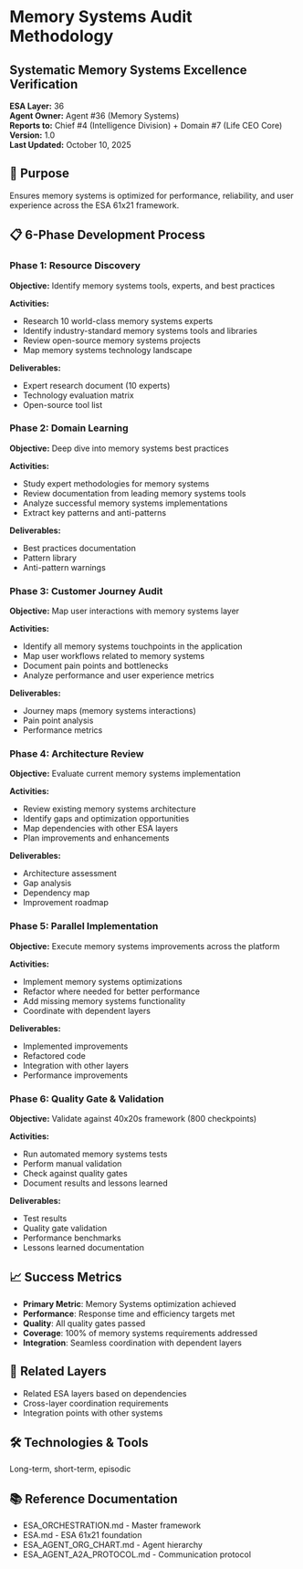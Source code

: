 # Memory Systems Audit Methodology
## Systematic Memory Systems Excellence Verification

**ESA Layer:** 36  
**Agent Owner:** Agent #36 (Memory Systems)  
**Reports to:** Chief #4 (Intelligence Division) + Domain #7 (Life CEO Core)  
**Version:** 1.0  
**Last Updated:** October 10, 2025

## 🎯 Purpose
Ensures memory systems is optimized for performance, reliability, and user experience across the ESA 61x21 framework.

## 📋 6-Phase Development Process

### Phase 1: Resource Discovery
**Objective:** Identify memory systems tools, experts, and best practices

**Activities:**
- Research 10 world-class memory systems experts
- Identify industry-standard memory systems tools and libraries
- Review open-source memory systems projects
- Map memory systems technology landscape

**Deliverables:**
- Expert research document (10 experts)
- Technology evaluation matrix
- Open-source tool list

### Phase 2: Domain Learning
**Objective:** Deep dive into memory systems best practices

**Activities:**
- Study expert methodologies for memory systems
- Review documentation from leading memory systems tools
- Analyze successful memory systems implementations
- Extract key patterns and anti-patterns

**Deliverables:**
- Best practices documentation
- Pattern library
- Anti-pattern warnings

### Phase 3: Customer Journey Audit
**Objective:** Map user interactions with memory systems layer

**Activities:**
- Identify all memory systems touchpoints in the application
- Map user workflows related to memory systems
- Document pain points and bottlenecks
- Analyze performance and user experience metrics

**Deliverables:**
- Journey maps (memory systems interactions)
- Pain point analysis
- Performance metrics

### Phase 4: Architecture Review
**Objective:** Evaluate current memory systems implementation

**Activities:**
- Review existing memory systems architecture
- Identify gaps and optimization opportunities
- Map dependencies with other ESA layers
- Plan improvements and enhancements

**Deliverables:**
- Architecture assessment
- Gap analysis
- Dependency map
- Improvement roadmap

### Phase 5: Parallel Implementation
**Objective:** Execute memory systems improvements across the platform

**Activities:**
- Implement memory systems optimizations
- Refactor where needed for better performance
- Add missing memory systems functionality
- Coordinate with dependent layers

**Deliverables:**
- Implemented improvements
- Refactored code
- Integration with other layers
- Performance improvements

### Phase 6: Quality Gate & Validation
**Objective:** Validate against 40x20s framework (800 checkpoints)

**Activities:**
- Run automated memory systems tests
- Perform manual validation
- Check against quality gates
- Document results and lessons learned

**Deliverables:**
- Test results
- Quality gate validation
- Performance benchmarks
- Lessons learned documentation

## 📈 Success Metrics
- **Primary Metric**: Memory Systems optimization achieved
- **Performance**: Response time and efficiency targets met
- **Quality**: All quality gates passed
- **Coverage**: 100% of memory systems requirements addressed
- **Integration**: Seamless coordination with dependent layers

## 🔗 Related Layers
- Related ESA layers based on dependencies
- Cross-layer coordination requirements
- Integration points with other systems

## 🛠️ Technologies & Tools
Long-term, short-term, episodic

## 📚 Reference Documentation
- ESA_ORCHESTRATION.md - Master framework
- ESA.md - ESA 61x21 foundation
- ESA_AGENT_ORG_CHART.md - Agent hierarchy
- ESA_AGENT_A2A_PROTOCOL.md - Communication protocol
